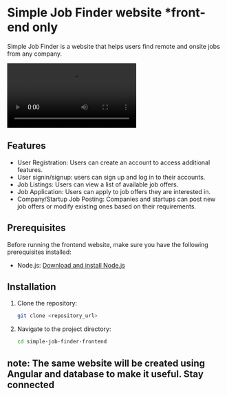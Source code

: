 # Simple Job Finder website *front-end only

Simple Job Finder is a website that helps users find remote and onsite jobs from any company.

![Simple Job Finder](/images/screenshots/video.mp4)

## Features

- User Registration: Users can create an account to access additional features.
- User signin/signup: users can sign up and log in to their accounts.
- Job Listings: Users can view a list of available job offers.
- Job Application: Users can apply to job offers they are interested in.
- Company/Startup Job Posting: Companies and startups can post new job offers or modify existing ones based on their requirements.

## Prerequisites

Before running the frontend website, make sure you have the following prerequisites installed:

- Node.js: [Download and install Node.js](https://nodejs.org/en/download/)

## Installation

1. Clone the repository:

    ```bash
    git clone <repository_url>
    ```

2. Navigate to the project directory:

    ```bash
    cd simple-job-finder-frontend
    ```

## note: The same website will be created using Angular and database to make it useful. Stay connected
